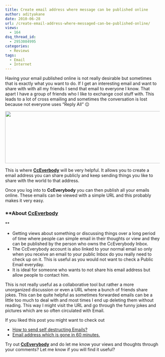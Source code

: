 ```yaml
---
title: Create email address where message can be published online
author: adityakane
date: 2010-06-28
url: /create-email-address-where-messaged-can-be-published-online/
views:
  - 164
dsq_thread_id:
  - 2953084995
categories:
  - Reviews
tags:
  - Email
  - Internet
---
```

Having your email published online is not really desirable but sometimes that is exactly what you want to do. If I get an interesting email and want to share with with all my friends I send that email to everyone I know. That apart I have a group of friends who I like to exchange cool stuff with. This leads to a lot of cross emailing and sometimes the conversation is lost because not everyone uses &#8220;Reply All&#8221; 😐

<a rel="attachment wp-att-27537" href="http://devilsworkshop.org/create-email-address-where-messaged-can-be-published-online/cceverybody/"><img class="aligncenter size-full wp-image-27537" title="ccEverybody" src="http://cdn.devilsworkshop.org/files/2010/06/ccEverybody.png" alt="" width="550" height="170" /></a>

This is where <a href="http://cceverybody.com" onclick="_gaq.push(['_trackEvent', 'outbound-article', 'http://cceverybody.com', 'CcEverbody']);" ><strong>CcEverbody</strong></a> will be very helpful. It allows you to create a email address you can share publicly and keep sending things you like to share with the world to that address.

Once you log into to **CcEverybody** you can then publish all your emails online. These emails can be viewed with a simple URL and this probably makes it very easy.

### **About <a href="http://cceverybody.com" onclick="_gaq.push(['_trackEvent', 'outbound-article', 'http://cceverybody.com', 'CcEverbody']);" >CcEverbody</a>  
**

  * Getting views about something or discussing things over a long period of time where people can simple email in their thoughts or view and they can be published by the person who owns the CcEverybody Inbox.
  * The CcEverybody account is also linked to your normal email so only when you receive an email to your public Inbox do you really need to check up on it. This is useful as you would not want to check a Public Email everyday.
  * It is ideal for someone who wants to not share his email address but allow people to contact him.

This is not really useful as a collaborative tool but rather a more unorganized discussion or even a URL where a bunch of friends share jokes. This can be quite helpful as sometimes forwarded emails can be a little too much to deal with and most times I end up deleting them without reading. This way I might visit the URL and go through the funny jokes and pictures which are so often circulated with Email.

If you liked this post you might want to check out

  * [How to send self destructing Emails?][1]
  * [Email address which is gone in 60 minutes.][2]

Try out **<a href="http://cceverybody.com" onclick="_gaq.push(['_trackEvent', 'outbound-article', 'http://cceverybody.com', 'CcEverybody']);" >CcEverybody</a>** and do let me know your views and thoughts through your comments? Let me know if you will find it useful?

 [1]: http://devilsworkshop.org/destructingmessage-how-to-send-self-destructing-emails/ "How to send self destructing Emails?"
 [2]: http://devilsworkshop.org/email-address-which-is-gone-in-60-minutes/ "Email address which is gone in 60 minutes."
